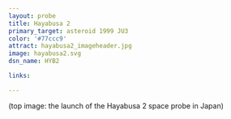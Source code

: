 ```yaml
---
layout: probe
title: Hayabusa 2
primary_target: asteroid 1999 JU3
color: '#77ccc9'
attract: hayabusa2_imageheader.jpg
image: hayabusa2.svg
dsn_name: HYB2

links:

---
```

<div class="caption">(top image: the launch of the Hayabusa 2 space probe in Japan)</div>


